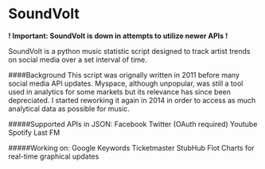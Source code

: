 SoundVolt
=========
**! Important: SoundVolt is down in attempts to utilize newer APIs !**

SoundVolt is a python music statistic script designed to track artist
trends on social media over a set interval of time.

####Background
This script was orignally written in 2011 before many social media API updates. Myspace, although unpopular, was still a tool used in analytics for some markets but its relevance has since been depreciated. I started reworking it again in 2014 in order to access as much analytical data as possible for music.

#####Supported APIs in JSON:
Facebook
Twitter (OAuth required)
Youtube
Spotify
Last FM

#####Working on:
Google Keywords
Ticketmaster
StubHub
Flot Charts for real-time graphical updates
